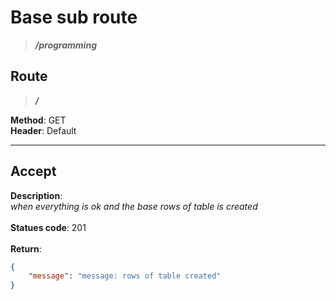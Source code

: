 # Base sub route

> ***/programming***

## Route

> ***/***

**Method**: GET\
**Header**: Default

***

## Accept

**Description**:\
*when everything is ok and the base rows of table is created*\
\
**Statues code**: 201\
\
**Return**:

```json
{
    "message": "message: rows of table created"
}
```
